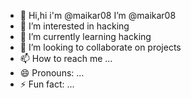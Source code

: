- 👋 Hi,hi i'm @maikar08 I’m @maikar08
- 👀 I’m interested in hacking 
- 🌱 I’m currently learning hacking 
- 💞️ I’m looking to collaborate on projects
- 📫 How to reach me ...
- 😄 Pronouns: ...
- ⚡ Fun fact: ...

<!---
maikar08/maikar08 is a ✨ special ✨ repository because its `README.md` (this file) appears on your GitHub profile.
You can click the Preview link to take a look at your changes.
--->
